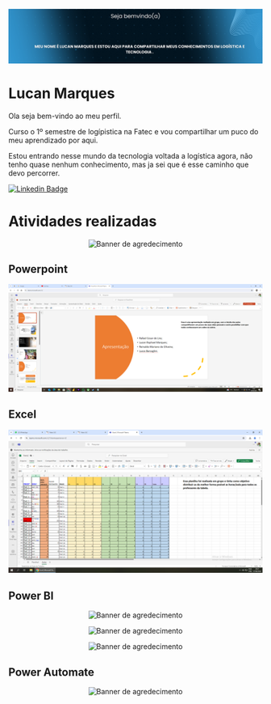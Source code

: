 <!-- ## Ola, eu sou a Lucan Marques, muito prazer! :sparkles: -->
<p align="center">
<img alt="Banner de boas vindas" src="./Bunner Git01.png" />
</p>

# Lucan Marques

Ola seja bem-vindo ao meu perfil.

Curso o 1º semestre de logípistica na Fatec e vou compartilhar um puco do meu aprendizado por aqui.


Estou entrando nesse mundo da tecnologia voltada a logística agora, não tenho quase nenhum conhecimento, mas ja sei que é esse caminho que devo percorrer.

[![Linkedin Badge](https://img.shields.io/badge/Linkedin-blue?style=flat-square&logo=Linkedin&logoColor=white)](https://www.linkedin.com/in/lucan-marques-5a94294b/)

# Atividades realizadas 

<!-- ## Obrigado por acessar noso GitHub! :sparkles: -->
<p align="center">
<img alt="Banner de agredecimento" src="./Esphera Logitech (1280 x 640).png" />
</p>

## Powerpoint

<!-- ## Obrigado por acessar noso GitHub! :sparkles: -->
<p align="center">
<img alt="Banner de agredecimento" src="./Print Powerpoint.png" />
</p>

## Excel

<!-- ## Obrigado por acessar noso GitHub! :sparkles: -->
<p align="center">
<img alt="Banner de agredecimento" src="./Print planilha Horas_aulas.png" />
</p>

## Power BI

<!-- ## Obrigado por acessar noso GitHub! :sparkles: -->
<p align="center">
<img alt="Banner de agredecimento" src="./Esphera Logitech (1280 x 640).png" />
</p>
<!-- ## Obrigado por acessar noso GitHub! :sparkles: -->
<p align="center">
<img alt="Banner de agredecimento" src="./Esphera Logitech (1280 x 640).png" />
</p>
<!-- ## Obrigado por acessar noso GitHub! :sparkles: -->
<p align="center">
<img alt="Banner de agredecimento" src="./Esphera Logitech (1280 x 640).png" />
</p>


## Power Automate

<!-- ## Obrigado por acessar noso GitHub! :sparkles: -->
<p align="center">
<img alt="Banner de agredecimento" src="./Esphera Logitech (1280 x 640).png" />
</p>
